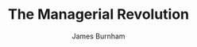---
title: 'The Managerial Revolution'
completed: 2024-02-13
author: 'James Burnham'
isbn: '978-1-83901-318-8'
---